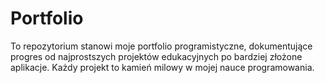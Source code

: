 # Portfolio
To repozytorium stanowi moje portfolio programistyczne, dokumentujące progres od najprostszych projektów edukacyjnych po bardziej złożone aplikacje. Każdy projekt to kamień milowy w mojej nauce programowania.

